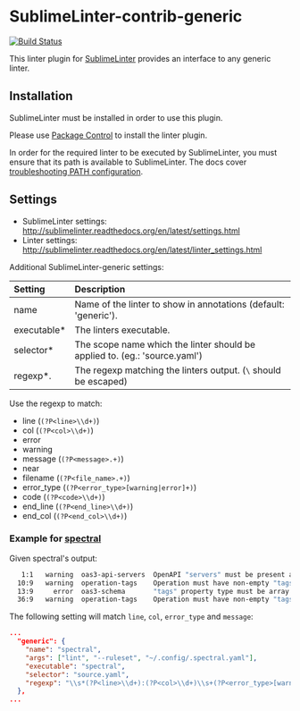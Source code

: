 SublimeLinter-contrib-generic
================================

[![Build Status](https://travis-ci.org/SublimeLinter/SublimeLinter-contrib-generic.svg?branch=master)](https://travis-ci.org/SublimeLinter/SublimeLinter-contrib-generic)

This linter plugin for [SublimeLinter](https://github.com/SublimeLinter/SublimeLinter) provides an interface to any generic linter.

## Installation
SublimeLinter must be installed in order to use this plugin.

Please use [Package Control](https://packagecontrol.io) to install the linter plugin.

In order for the required linter to be executed by SublimeLinter, you must ensure that its path is available to SublimeLinter. The docs cover [troubleshooting PATH configuration](http://sublimelinter.readthedocs.io/en/latest/troubleshooting.html#finding-a-linter-executable).

## Settings
- SublimeLinter settings: http://sublimelinter.readthedocs.org/en/latest/settings.html
- Linter settings: http://sublimelinter.readthedocs.org/en/latest/linter_settings.html

Additional SublimeLinter-generic settings:

|Setting     |Description    |
|:-----------|:--------------|
|name        |Name of the linter to show in annotations (default: 'generic'). |
|executable* |The linters executable. |
|selector*   |The scope name which the linter should be applied to. (eg.: 'source.yaml') |
|regexp*.    |The regexp matching the linters output. (`\` should be escaped) |

Use the regexp to match:

- line (`(?P<line>\\d+)`)
- col (`(?P<col>\\d+)`)
- error
- warning
- message (`(?P<message>.+)`)
- near
- filename (`(?P<file_name>.+)`)
- error_type (`(?P<error_type>[warning|error]+)`)
- code (`(?P<code>\\d+)`)
- end_line (`(?P<end_line>\\d+)`)
- end_col (`(?P<end_col>\\d+)`)

### Example for [spectral](https://meta.stoplight.io/docs/spectral/674b27b261c3c-overview)

Given spectral's output:

```bash
   1:1   warning  oas3-api-servers  OpenAPI "servers" must be present and non-empty array.
  10:9   warning  operation-tags    Operation must have non-empty "tags" array.             paths./v1/foo/{id}.get
  13:9     error  oas3-schema       "tags" property type must be array.                     paths./v1/bar/complete.get
  36:9   warning  operation-tags    Operation must have non-empty "tags" array.             paths./v1/baz/index.get
```

The following setting will match `line`, `col`, `error_type` and `message`:

```json
...
  "generic": {
    "name": "spectral",
    "args": ["lint", "--ruleset", "~/.config/.spectral.yaml"],
    "executable": "spectral",
    "selector": "source.yaml",
    "regexp": "\\s*(?P<line>\\d+):(?P<col>\\d+)\\s+(?P<error_type>[warning|error]+)\\s+(?P<message>.+)"
  },
...
```
